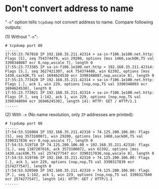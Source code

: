 # Don't convert address to name

"`-n`" option tells `tcpdump` not convert address to name. Compare following outputs:  

(1) Without "`-n`":    

	# tcpdump port 80
	......
	17:55:23.767010 IP 192.168.35.211.42314 > sa-in-f106.1e100.net.http: Flags [S], seq 754374479, win 29200, options [mss 1460,sackOK,TS val 3390348087 ecr 0,nop,wscale 7], length 0
	17:55:23.773385 IP sa-in-f106.1e100.net.http > 192.168.35.211.42314: Flags [S.], seq 3627421307, ack 754374480, win 62392, options [mss 1430,sackOK,TS val 1694624530 ecr 3390348087,nop,wscale 8], length 0
	17:55:23.773420 IP 192.168.35.211.42314 > sa-in-f106.1e100.net.http: Flags [.], ack 1, win 229, options [nop,nop,TS val 3390348093 ecr 1694624530], length 0
	17:55:23.773921 IP 192.168.35.211.42314 > sa-in-f106.1e100.net.http: Flags [P.], seq 1:142, ack 1, win 229, options [nop,nop,TS val 3390348094 ecr 1694624530], length 141: HTTP: GET / HTTP/1.1
	......

(2) With `-n` (No name resolution, only `IP` addresses are printed):  

	# tcpdump port 80
	......
	17:54:53.516004 IP 192.168.35.211.42310 > 74.125.200.106.80: Flags [S], seq 3573100071, win 29200, options [mss 1460,sackOK,TS val 3390317836 ecr 0,nop,wscale 7], length 0
	17:54:53.519718 IP 74.125.200.106.80 > 192.168.35.211.42310: Flags [S.], seq 1387207616, ack 3573100072, win 62392, options [mss 1430,sackOK,TS val 2574277547 ecr 3390317836,nop,wscale 8], length 0
	17:54:53.519746 IP 192.168.35.211.42310 > 74.125.200.106.80: Flags [.], ack 1, win 229, options [nop,nop,TS val 3390317839 ecr 2574277547], length 0
	17:54:53.520500 IP 192.168.35.211.42310 > 74.125.200.106.80: Flags [P.], seq 1:142, ack 1, win 229, options [nop,nop,TS val 3390317840 ecr 2574277547], length 141: HTTP: GET / HTTP/1.1
	......
